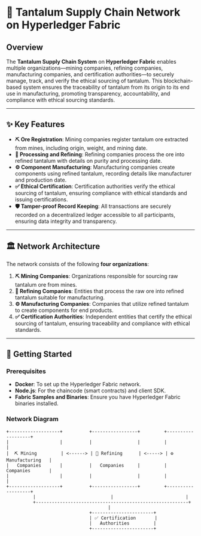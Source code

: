 # 🔗 Tantalum Supply Chain Network on Hyperledger Fabric

## Overview

The **Tantalum Supply Chain System** on **Hyperledger Fabric** enables multiple organizations—mining companies, refining companies, manufacturing companies, and certification authorities—to securely manage, track, and verify the ethical sourcing of tantalum. This blockchain-based system ensures the traceability of tantalum from its origin to its end use in manufacturing, promoting transparency, accountability, and compliance with ethical sourcing standards.

---

## ✨ Key Features

- **⛏️ Ore Registration**: Mining companies register tantalum ore extracted from mines, including origin, weight, and mining date.
- **🔬 Processing and Refining**: Refining companies process the ore into refined tantalum with details on purity and processing date.
- **⚙️ Component Manufacturing**: Manufacturing companies create components using refined tantalum, recording details like manufacturer and production date.
- **✅ Ethical Certification**: Certification authorities verify the ethical sourcing of tantalum, ensuring compliance with ethical standards and issuing certifications.
- **🛡️ Tamper-proof Record Keeping**: All transactions are securely recorded on a decentralized ledger accessible to all participants, ensuring data integrity and transparency.

---

## 🏛️ Network Architecture

The network consists of the following **four organizations**:

1. **⛏️ Mining Companies**: Organizations responsible for sourcing raw tantalum ore from mines.
2. **🔬 Refining Companies**: Entities that process the raw ore into refined tantalum suitable for manufacturing.
3. **⚙️ Manufacturing Companies**: Companies that utilize refined tantalum to create components for end products.
4. **✅ Certification Authorities**: Independent entities that certify the ethical sourcing of tantalum, ensuring traceability and compliance with ethical standards.

---

## 🚀 Getting Started

### Prerequisites

- **Docker**: To set up the Hyperledger Fabric network.
- **Node.js**: For the chaincode (smart contracts) and client SDK.
- **Fabric Samples and Binaries**: Ensure you have Hyperledger Fabric binaries installed.

### Network Diagram

```plaintext
+-------------------+          +-----------------+         +-------------------+
|                   |          |                 |         |                   |
|  ⛏️ Mining         | <------> | 🔬 Refining      | <-----> | ⚙️ Manufacturing   |
|   Companies       |          |   Companies     |         |   Companies       |
|                   |          |                 |         |                   |
+-------------------+          +-----------------+         +-------------------+
          |                            |                           |
          +---------------------------------------------------------+
                                      |
                               +-----------------------+
                               | ✅ Certification       |
                               |   Authorities         |
                               +-----------------------+
